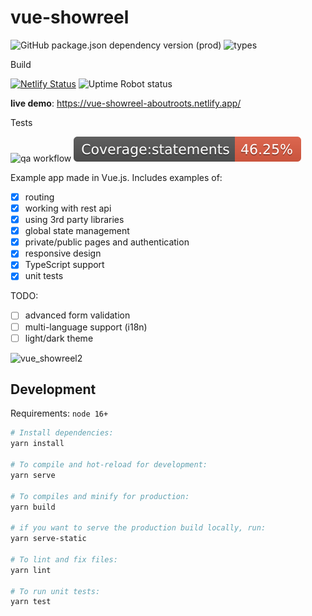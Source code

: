 # vue-showreel

![GitHub package.json dependency version (prod)](https://img.shields.io/github/package-json/dependency-version/aboutroots/vue-showreel/vue?color=42b883)
![types](https://img.shields.io/npm/types/typescript)

Build

[![Netlify Status](https://api.netlify.com/api/v1/badges/9230fc8b-cd16-421a-b136-927023e71d52/deploy-status)](https://app.netlify.com/sites/vue-showreel-aboutroots/deploys) ![Uptime Robot status](https://img.shields.io/uptimerobot/status/m792061490-d7b3d6fff673078f7eed9725)

**live demo**: https://vue-showreel-aboutroots.netlify.app/

Tests

![qa workflow](https://github.com/aboutroots/vue-showreel/actions/workflows/quality-assurance.yml/badge.svg)
![coverage](https://raw.githubusercontent.com/aboutroots/vue-showreel/master/badges/badge-statements.svg)

Example app made in Vue.js. Includes examples of:

- [x] routing
- [x] working with rest api
- [x] using 3rd party libraries
- [x] global state management
- [x] private/public pages and authentication
- [x] responsive design
- [x] TypeScript support
- [x] unit tests

TODO:

- [ ] advanced form validation
- [ ] multi-language support (i18n)
- [ ] light/dark theme

![vue_showreel2](https://user-images.githubusercontent.com/17732172/174875618-273603e7-6360-416f-a9fc-f58728b42075.gif)

## Development

Requirements: `node 16+`

```bash
# Install dependencies:
yarn install

# To compile and hot-reload for development:
yarn serve

# To compiles and minify for production:
yarn build

# if you want to serve the production build locally, run:
yarn serve-static

# To lint and fix files:
yarn lint

# To run unit tests:
yarn test
```
